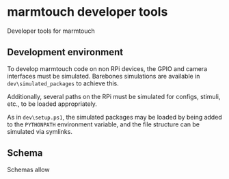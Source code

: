 # marmtouch developer tools

Developer tools for marmtouch

## Development environment

To develop marmtouch code on non RPi devices, the GPIO and camera interfaces must be simulated.  Barebones simulations are available in `dev\simulated_packages` to achieve this.

Additionally, several paths on the RPi must be simulated for configs, stimuli, etc., to be loaded appropriately.

As in `dev\setup.ps1`, the simulated packages may be loaded by being added to the `PYTHONPATH` environment variable, and the file structure can be simulated via symlinks.

## Schema
Schemas allow 